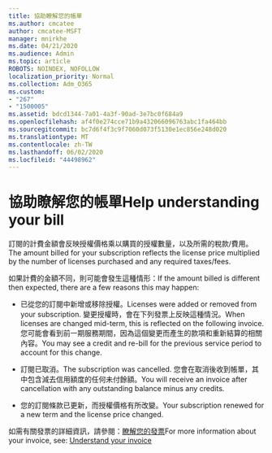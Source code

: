 ```yaml
---
title: 協助瞭解您的帳單
ms.author: cmcatee
author: cmcatee-MSFT
manager: mnirkhe
ms.date: 04/21/2020
ms.audience: Admin
ms.topic: article
ROBOTS: NOINDEX, NOFOLLOW
localization_priority: Normal
ms.collection: Adm_O365
ms.custom:
- "267"
- "1500005"
ms.assetid: bdcd1344-7a01-4a3f-90ad-3e7bc0f684a9
ms.openlocfilehash: af4f0e274cce71b9a432066096763abc1fa464bb
ms.sourcegitcommit: bc7d6f4f3c9f7060d073f5130e1ec856e248d020
ms.translationtype: MT
ms.contentlocale: zh-TW
ms.lasthandoff: 06/02/2020
ms.locfileid: "44498962"
---
```

# <a name="help-understanding-your-bill"></a><span data-ttu-id="e4bb5-102">協助瞭解您的帳單</span><span class="sxs-lookup"><span data-stu-id="e4bb5-102">Help understanding your bill</span></span>

<span data-ttu-id="e4bb5-103">訂閱的計費金額會反映授權價格乘以購買的授權數量，以及所需的稅款/費用。</span><span class="sxs-lookup"><span data-stu-id="e4bb5-103">The amount billed for your subscription reflects the license price multiplied by the number of licenses purchased and any required taxes/fees.</span></span>
  
<span data-ttu-id="e4bb5-104">如果計費的金額不同，則可能會發生這種情形：</span><span class="sxs-lookup"><span data-stu-id="e4bb5-104">If the amount billed is different then expected, there are a few reasons this may happen:</span></span>
  
- <span data-ttu-id="e4bb5-105">已從您的訂閱中新增或移除授權。</span><span class="sxs-lookup"><span data-stu-id="e4bb5-105">Licenses were added or removed from your subscription.</span></span> <span data-ttu-id="e4bb5-106">變更授權時，會在下列發票上反映這種情況。</span><span class="sxs-lookup"><span data-stu-id="e4bb5-106">When licenses are changed mid-term, this is reflected on the following invoice.</span></span> <span data-ttu-id="e4bb5-107">您可能會看到前一期服務期間，因為這個變更而產生的款項和重新結算的相關內容。</span><span class="sxs-lookup"><span data-stu-id="e4bb5-107">You may see a credit and re-bill for the previous service period to account for this change.</span></span>

- <span data-ttu-id="e4bb5-108">訂閱已取消。</span><span class="sxs-lookup"><span data-stu-id="e4bb5-108">The subscription was cancelled.</span></span> <span data-ttu-id="e4bb5-109">您會在取消後收到帳單，其中包含減去信用額度的任何未付餘額。</span><span class="sxs-lookup"><span data-stu-id="e4bb5-109">You will receive an invoice after cancellation with any outstanding balance minus any credits.</span></span>

- <span data-ttu-id="e4bb5-110">您的訂閱條款已更新，而授權價格有所改變。</span><span class="sxs-lookup"><span data-stu-id="e4bb5-110">Your subscription renewed for a new term and the license price changed.</span></span>

<span data-ttu-id="e4bb5-111">如需有關發票的詳細資訊，請參閱：[瞭解您的發票](https://docs.microsoft.com/microsoft-365/commerce/billing-and-payments/understand-your-invoice2)</span><span class="sxs-lookup"><span data-stu-id="e4bb5-111">For more information about your invoice, see: [Understand your invoice](https://docs.microsoft.com/microsoft-365/commerce/billing-and-payments/understand-your-invoice2)</span></span>